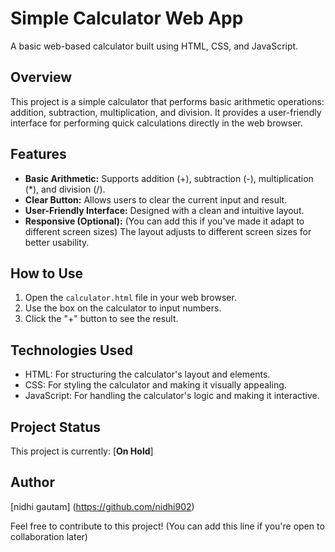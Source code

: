 # Simple Calculator Web App

A basic web-based calculator built using HTML, CSS, and JavaScript.

## Overview

This project is a simple calculator that performs basic arithmetic operations: addition, subtraction, multiplication, and division. It provides a user-friendly interface for performing quick calculations directly in the web browser.

## Features

* **Basic Arithmetic:** Supports addition (+), subtraction (-), multiplication (*), and division (/).
* **Clear Button:** Allows users to clear the current input and result.
* **User-Friendly Interface:** Designed with a clean and intuitive layout.
* **Responsive (Optional):** (You can add this if you've made it adapt to different screen sizes) The layout adjusts to different screen sizes for better usability.

## How to Use

1.  Open the `calculator.html` file in your web browser.
2.  Use the box on the calculator to input numbers.
3.  Click the "+" button to see the result.


## Technologies Used

* HTML: For structuring the calculator's layout and elements.
* CSS: For styling the calculator and making it visually appealing.
* JavaScript: For handling the calculator's logic and making it interactive.

## Project Status

This project is currently: [**On Hold**]

## Author

[nidhi gautam]
(https://github.com/nidhi902)

Feel free to contribute to this project! (You can add this line if you're open to collaboration later)
